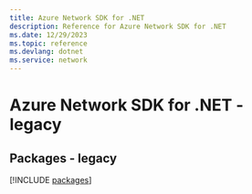 ```yaml
---
title: Azure Network SDK for .NET
description: Reference for Azure Network SDK for .NET
ms.date: 12/29/2023
ms.topic: reference
ms.devlang: dotnet
ms.service: network
---
```

# Azure Network SDK for .NET - legacy
## Packages - legacy
[!INCLUDE [packages](network-index.md)]